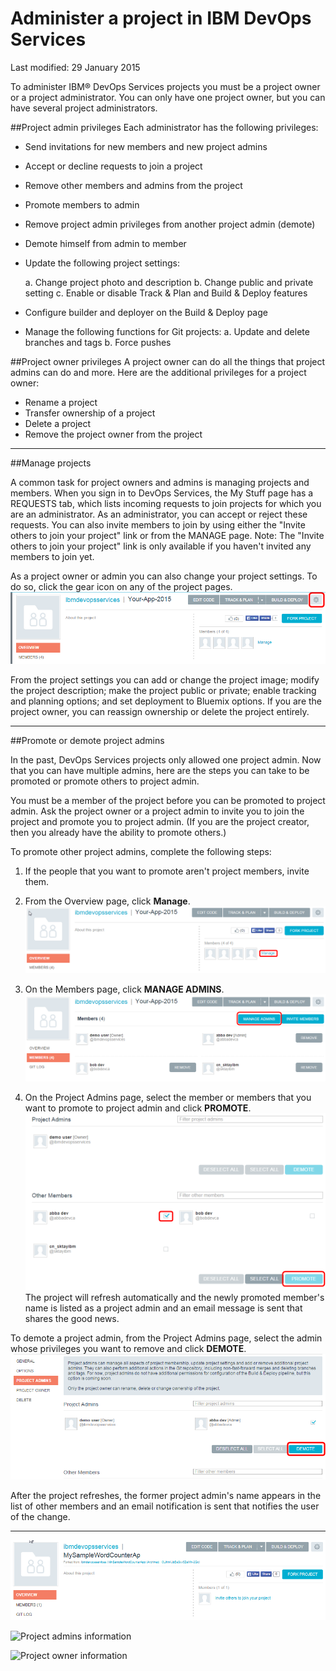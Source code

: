 # Administer a project in IBM DevOps Services 

Last modified: 29 January 2015


To administer IBM&reg; DevOps Services projects you must be a project owner or a project administrator. You can only have one project owner, but you can have several project administrators. 
 

##Project admin privileges
Each administrator has the following privileges:
* Send invitations for new members and new project admins
* Accept or decline requests to join a project
* Remove other members and admins from the project
* Promote members to admin
* Remove project admin privileges from another project admin (demote)
* Demote himself from admin to member
* Update the following project settings: 

	a. Change project photo and description
	b. Change public and private setting
	c. Enable or disable Track & Plan and Build & Deploy features
	
* Configure builder and deployer on the Build & Deploy page
* Manage the following functions for Git projects:
	a. Update and delete branches and tags
	b. Force pushes

##Project owner privileges
A project owner can do all the things that project admins can do and more. Here are the additional privileges for a project owner:
* Rename a project
* Transfer ownership of a project
* Delete a project
* Remove the project owner from the project

----
##Manage projects

A common task for project owners and admins is managing projects and members. When you sign in to DevOps Services, the My Stuff page has a REQUESTS tab, which lists incoming requests to join projects for which you are an administrator. As an administrator, you can accept or reject these requests. You can also invite members to join by using either the "Invite others to join your project" link or from the MANAGE page. 
Note: The "Invite others to join your project" link is only available if you haven't invited any members to join yet.

As a project owner or admin you can also change your project settings. To do so, click the gear icon on any of the project pages. 
![Project settings gear icon][7]

From the project settings you can add or change the project image; modify the project description; make the project public or private; enable tracking and planning options; and set deployment to Bluemix options. If you are the project owner, you can reassign ownership or delete the project entirely.

----
##Promote or demote project admins

In the past, DevOps Services projects only allowed one project admin. Now that you can have multiple admins, here are the steps you can take to be promoted or promote others to project admin.

You must be a member of the project before you can be promoted to project admin. Ask the project owner or a project admin to invite you to join the project and promote you to project admin. (If you are the project creator, then you already have the ability to promote others.)

To promote other project admins, complete the following steps:

1. If the people that you want to promote aren't project members, invite them. 

2. From the Overview page, click **Manage**.
![Manage button on the overview page][4]

3. On the Members page, click **MANAGE ADMINS**.
![Manage admins button on the member page][5]

4. On the Project Admins page, select the member or members that you want to promote to project admin and click **PROMOTE**.
![Promote button on the project admins page][6]
The project will refresh automatically and the newly promoted member's name is listed as a project admin and an email message is sent that shares the good news.  

To demote a project admin, from the Project Admins page, select the admin whose privileges you want to remove and click **DEMOTE**.
![Project admin selected for demotion][8]

After the project refreshes, the former project admin's name appears in the list of other members and an email notification is sent that notifies the user of the change.

----

![Invite new member to project][1]

![Project admins information][2]

![Project owner information][3]


[1]: images/invitemembers.png
[2]: images/projectadminspage1.png
[3]: images/projectoptionspage1.png
[4]: images/managemembers.png
[5]: images/manageadmins.png
[6]: images/promotemember.png
[7]: images/projectsettings.png
[8]: images/demoteadmin.png

